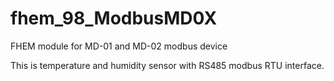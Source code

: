 # fhem_98_ModbusMD0X
FHEM module for MD-01 and MD-02 modbus device

This is temperature and humidity sensor with RS485 modbus RTU interface.

